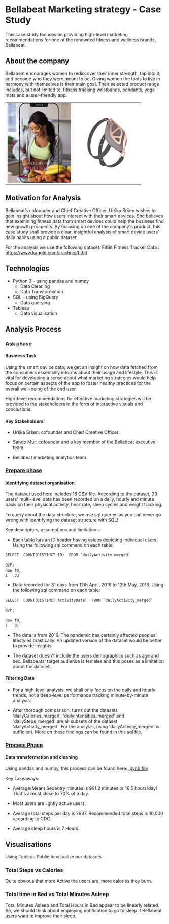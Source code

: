 # Bellabeat Marketing strategy - Case Study

This case study focuses on providing high-level marketing recommendations for one of the renowned fitness and wellness brands, Bellabeat.

## About the company 

Bellabeat encourages women to rediscover their inner strength, tap into it, and become who they were meant to be. Giving women the tools to live in harmony with themselves is their main goal. Their selected product range includes, but not limited to, fitness tracking wristbands, pendants, yoga mats and a user-friendly app.

<table align = "center">
  <tr>
    <td><img src="images/girl.png" data-canonical-src="https://gyazo.com/eb5c5741b6a9a16c692170a41a49c858.png" width="200" height="250" />
    <td><img src="images/leaf.png" data-canonical-src="https://gyazo.com/eb5c5741b6a9a16c692170a41a49c858.png" width="200" height="200" />
 </table>

## Motivation for Analysis

Bellabeat’s cofounder and Chief Creative Officer, Urška Sršen wishes to gain insight about how users interact with their smart devices. She believes that examining fitness data from smart devices could help the business find new growth prospects. By focusing on one of the company's product, this case study shall provide a clear, insightful analysis of smart device users' daily habits using a public dataset.

For the analysis we use the following dataset: 
FitBit Fitness Tracker Data : https://www.kaggle.com/arashnic/fitbit
	
## Technologies

* Python 3 - using pandas and numpy
    * Data Cleaning 
    * Data Transformation
* SQL - using BigQuery
    * Data querying
* Tableau 
    * Data visualisation

## Analysis Process

### <ins> Ask phase </ins>

#### Business Task

Using the smart device data, we get an insight on how data fetched from the consumers essentially informs about their usage and lifestyle. This is vital for developing a sense about what marketing strategies would help focus on certain aspects of the app to foster healthy practices for the overall well-being of the end user.

High-level recommendations for effective marketing strategies will be provided to the stakeholders in the form of interactive visuals and conclusions.

#### Key Stakeholders

* Urška Sršen: cofounder and Chief Creative Officer.

* Sando Mur: cofounder and a key member of the Bellabeat executive team.

* Bellabeat marketing analytics team.

### <ins> Prepare phase </ins>

#### Identifying dataset organisation

The dataset used here includes 18 CSV file. According to the dataset, 33 users' multi-level data has been recorded on a daily, hourly and minute basis on their physical activity, heartrate, sleep cycles and weight tracking. 

To query about the data structure, we use sql queries as you can never go wrong with identifying the dataset structure with SQL!

Key descriptors, assumptions and limitations:

* Each table has an ID header having values depicting individual users. Using the following sql command on each table:

```
SELECT  COUNT(DISTINCT ID)  FROM `dailyActivity_merged` 

O/P:
Row	f0_
1	33

```

* Data recorded for 31 days from 12th April, 2016 to 12th May, 2016. Using the following sql command on each table:

```
SELECT  COUNT(DISTINCT ActivityDate)  FROM `dailyActivity_merged`

O/P:

Row	f0_
1	31

```

* The data is from 2016. The pandemic has certainly affected peoples' lifestyles drastically. An updated version of the dataset would be better to provide insights.

* The dataset doesn't include the users demographics such as age and sex. Bellabeats' target audience is females and this poses as a limitation about the dataset.

#### Filtering Data

* For a high-level analysis, we shall only focus on the daily and hourly trends, not a deep-level performance tracking minute-by-minute analysis.

* After thorough comparison, turns out the datasets 'dailyCalories_merged', 'dailyIntensities_merged' and 'dailySteps_merged' are all subsets of the dataset 'dailyActivity_merged'. For the analysis, using 'dailyActivity_merged' is sufficient. More on these findings can be found in this [sql file](SQL_script.sql).

### <ins> Process Phase </ins>

#### Data transformation and cleaning

Using pandas and numpy, this process can be found here: [ipynb file]()

Key Takeaways:
* Average(Mean) Sedentry minutes is 991.2 minutes or 16.5 hours/day! That's almost close to 70% of a day.

* Most users are lightly active users.

* Average total steps per day is 7637. Recommended total steps is 10,000 according to CDC.

* Average sleep hours is 7 Hours.

## Visualisations

Using Tableau Public to visualise our datasets. 

### Total Steps vs Calories

Quite obvious that more Active the users are, more calories they burn.

### Total time in Bed vs Total Minutes Asleep

Total Minutes Asleep and Total Hours in Bed appear to be linearly related. So, we should think about employing notification to go to sleep if Bellabeat users want to improve their sleep.

### 



